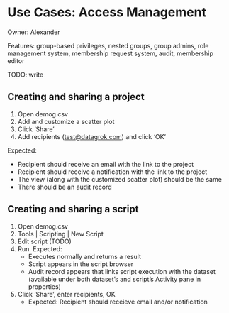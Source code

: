 <!-- TITLE: Use Cases: Access Management -->
<!-- SUBTITLE: -->

# Use Cases: Access Management

Owner: Alexander

Features: group-based privileges, nested groups, group admins, role management system, 
membership request system, audit, membership editor

TODO: write


## Creating and sharing a project
1. Open demog.csv
2. Add and customize a scatter plot
3. Click ‘Share’
4. Add recipients (test@datagrok.com) and click ‘OK’

Expected:
* Recipient should receive an email with the link to the project
* Recipient should receive a notification with the link to the project
* The view (along with the customized scatter plot) should be the same
* There should be an audit record 

## Creating and sharing a script
1. Open demog.csv
2. Tools | Scripting | New Script
3. Edit script (TODO)
4. Run. Expected: 
   * Executes normally and returns a result
   * Script appears in the script browser
   * Audit record appears that links script execution with the dataset (available under both dataset’s and script’s Activity pane in properties)
5. Click ‘Share’, enter recipients, OK
   * Expected: Recipient should receieve email and/or notification

